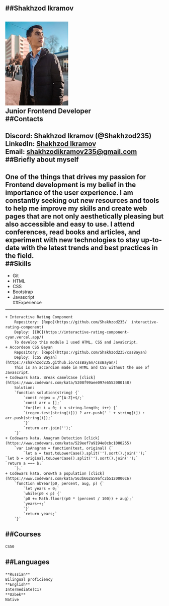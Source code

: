 ##Shakhzod Ikramov
---  
![Photo](ava.jpg)  
Junior Frontend Developer  
##Contacts  
---  
Discord: Shakhzod Ikramov (@Shakhzod235)  
LinkedIn: [Shakhzod Ikramov](https://www.linkedin.com/in/shakhzod-ikramov-38a50b246/)    
Email: shakhzodikramov235@gmail.com  
##Briefly about myself  
---  
One of the things that drives my passion for Frontend development is my belief in the importance of the user experience. I am constantly seeking out new resources and tools to help me improve my skills and create web pages that are not only aesthetically pleasing but also accessible and easy to use. I attend conferences, read books and articles, and experiment with new technologies to stay up-to-date with the latest trends and best practices in the field.  
##Skills  
---
- Git  
- HTML  
- CSS  
- Bootstrap  
- Javascript  
##Experience  
---  
	+ Interactive Rating Component  
		Repository: [Repo](https://github.com/Shakhzod235/  interactive-rating-component)  
		Deploy: [IRC](https://interactive-rating-component-cyan.vercel.app/)  
	    To develop this module I used HTML, CSS and JavaScript.  
	+ Accordeon CSS Bayan  
		Repository: [Repo](https://github.com/Shakhzod235/cssBayan)  
		Deploy: [CSS Bayan](https://shakhzod235.github.io/cssBayan/cssBayan/)  
		This is an accordion made in HTML and CSS without the use of Javascript.  
	+ Codewars kata. Break camelCase [click](https://www.codewars.com/kata/5208f99aee097e6552000148)  
		Solution:  
		`function solution(string) {`  
		    `const regex = /^[A-Z]+$/;`  
		    `const arr = [];`  
		    `for(let i = 0; i < string.length; i++) {`  
		    `(regex.test(string[i])) ? arr.push(' ' + string[i]) : arr.push(string[i]);`  
		    `}`  
	        `return arr.join('');`  
		`}`  
	+ Codewars kata. Anagram Detection [click](https://www.codewars.com/kata/529eef7a9194e0cbc1000255)  
		`var isAnagram = function(test, original) {`  
		    `let a = test.toLowerCase().split('').sort().join('');`  			`let b = original.toLowerCase().split('').sort().join('');`  			`return a === b;`  
		`};`  
	+ Codewars kata. Growth a population [click](https://www.codewars.com/kata/563b662a59afc2b5120000c6)  
	    `function nbYear(p0, percent, aug, p) {`  
		    `let years = 0;`  
		    `while(p0 < p) {`  
		    `p0 += Math.floor((p0 * (percent / 100)) + aug);`  
		    `years++;`  
		    `}`  
		    `return years;`  
		`}`  
##Courses  
---  
	CS50  
##Languages  
--- 
	**Russian**  
	Bilingual proficiency  
	**English**  
	Intermediate(C1)  
	**Uzbek**  
	Native  